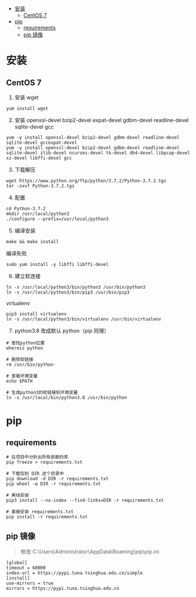 <!-- @import "[TOC]" {cmd="toc" depthFrom=1 depthTo=6 orderedList=false} -->

<!-- code_chunk_output -->

- [安装](#安装)
  - [CentOS 7](#centos-7)
- [pip](#pip)
  - [requirements](#requirements)
  - [pip 镜像](#pip-镜像)

<!-- /code_chunk_output -->

# 安装

## CentOS 7

1. 安装 wget

```shell
yum install wget
```

2. 安装 openssl-devel bzip2-devel expat-devel gdbm-devel readline-devel sqlite-devel gcc

```shell
yum -y install openssl-devel bzip2-devel gdbm-devel readline-devel sqlite-devel gccexpat-devel
yum -y install openssl-devel bzip2-devel gdbm-devel readline-devel sqlite-devel zlib-devel ncurses-devel tk-devel db4-devel libpcap-devel xz-devel libffi-devel gcc
```

3. 下载解压

```shell
wget https://www.python.org/ftp/python/3.7.2/Python-3.7.2.tgz
tar -zxvf Python-3.7.2.tgz
```

4. 配置

```shell
cd Python-3.7.2
mkdir /usr/local/python3
./configure --prefix=/usr/local/python3
```

5. 编译安装

```shell
make && make install
```

编译失败

```shell
sudo yum install -y libffi libffi-devel
```

6. 建立软连接

```shell
ln -s /usr/local/python3/bin/python3 /usr/bin/python3
ln -s /usr/local/python3/bin/pip3 /usr/bin/pip3
```

virtualenv

```
pip3 install virtualenv
ln -s /usr/local/python3/bin/virtualenv /usr/bin/virtualenv
```

7. python3.8 改成默认 python（pip 同理）

```shell
# 查找python位置
whereis python

# 删除软链接
rm /usr/bin/python

# 查看环境变量
echo $PATH

# 生成python3的软链接到环境变量
ln -s /usr/local/bin/python3.8 /usr/bin/python
```

# pip

## requirements

```shell
# 在项目中分析出所有依赖的库
pip freeze > requirements.txt

# 下载包到 DIR 这个目录中
pip download -d DIR -r requirements.txt
pip wheel -w DIR -r requirements.txt

# 离线安装
pip3 install --no-index --find-links=DIR -r requirements.txt

# 直接安装 requirements.txt
pip install -r requirements.txt
```

## pip 镜像

> 修改 C:\Users\Administrator\AppData\Roaming\pip\pip.ini

```
[global]
timeout = 60000
index-url = https://pypi.tuna.tsinghua.edu.cn/simple
[install]
use-mirrors = true
mirrors = https://pypi.tuna.tsinghua.edu.cn
```
